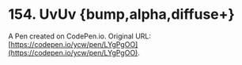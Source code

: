 # 154.  UvUv {bump,alpha,diffuse+}

A Pen created on CodePen.io. Original URL: [https://codepen.io/ycw/pen/LYgPgOO](https://codepen.io/ycw/pen/LYgPgOO).

